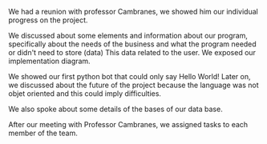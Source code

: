 We had a reunion with professor Cambranes, we showed him our individual progress on the project.

We discussed about some elements and information about our program, specifically about the needs of the business and what the program needed or didn't need to store (data)
This data related to the user.
We exposed our implementation diagram. 

We showed our first python bot that could only say Hello World!
Later on, we discussed about the future of the project because the language was not objet oriented and this could imply difficulties.

We also spoke about some details of the bases of our data base.

After our meeting with Professor Cambranes, we assigned tasks to each member of the team.
